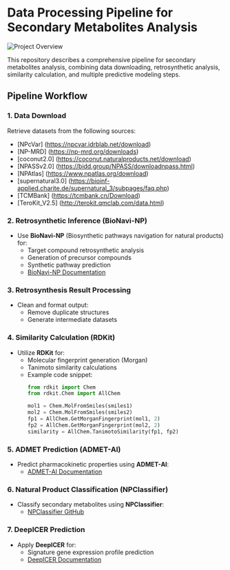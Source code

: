 
# Data Processing Pipeline for Secondary Metabolites Analysis

![Project Overview](https://github.com/GreatChenLab/GNDC/SMDB/Image/pipline.png)

This repository describes a comprehensive pipeline for secondary metabolites analysis, combining data downloading, retrosynthetic analysis, similarity calculation, and multiple predictive modeling steps.


## Pipeline Workflow

### 1. Data Download
Retrieve datasets from the following sources:
- [NPcVar] (https://npcvar.idrblab.net/download)
- [NP-MRD] (https://np-mrd.org/downloads)
- [coconut2.0] (https://coconut.naturalproducts.net/download)
- [NPASSv2.0] (https://bidd.group/NPASS/downloadnpass.html)
- [NPAtlas] (https://www.npatlas.org/download)
- [supernatural3.0] (https://bioinf-applied.charite.de/supernatural_3/subpages/faq.php)
- [TCMBank] (https://tcmbank.cn/Download)
- [TeroKit_V2.5] (http://terokit.qmclab.com/data.html)

### 2. Retrosynthetic Inference (BioNavi-NP)
- Use **BioNavi-NP** (Biosynthetic pathways navigation for natural products) for:
  - Target compound retrosynthetic analysis
  - Generation of precursor compounds
  - Synthetic pathway prediction
  - [BioNavi-NP Documentation](https://github.com/prokia/BioNavi-NP)

### 3. Retrosynthesis Result Processing
- Clean and format output:
  - Remove duplicate structures
  - Generate intermediate datasets

### 4. Similarity Calculation (RDKit)
- Utilize **RDKit** for:
  - Molecular fingerprint generation (Morgan)
  - Tanimoto similarity calculations
  - Example code snippet:
    ```python
    from rdkit import Chem
    from rdkit.Chem import AllChem
    
    mol1 = Chem.MolFromSmiles(smiles1)
    mol2 = Chem.MolFromSmiles(smiles2)
    fp1 = AllChem.GetMorganFingerprint(mol1, 2)
    fp2 = AllChem.GetMorganFingerprint(mol2, 2)
    similarity = AllChem.TanimotoSimilarity(fp1, fp2)
    ```

### 5. ADMET Prediction (ADMET-AI)
- Predict pharmacokinetic properties using **ADMET-AI**:
  - [ADMET-AI Documentation](https://github.com/swansonk14/admet_ai)

### 6. Natural Product Classification (NPClassifier)
- Classify secondary metabolites using **NPClassifier**:
  - [NPClassifier GitHub](https://github.com/mwang87/NP-Classifier)

### 7. DeepICER Prediction
- Apply **DeepICER** for:
  - Signature gene expression profile prediction
  - [DeepICER Documentation](https://github.com/GreatChenLab/DeepICER)
